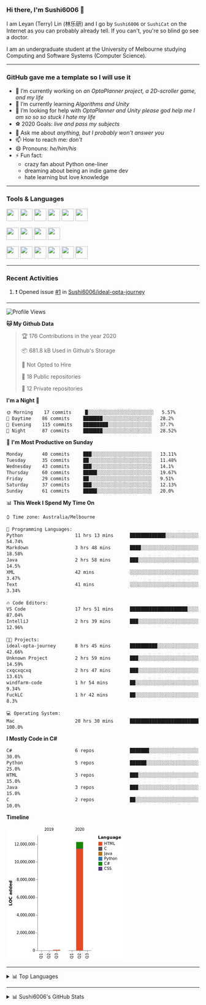 ### Hi there, I'm Sushi6006 👋

<!--**Sushi6006/Sushi6006** is a ✨ _special_ ✨ repository because its `README.md` (this file) appears on your GitHub profile.-->

I am Leyan (Terry) Lin (林乐研) and I go by `Sushi6006` or `SushiCat` on the Internet as you can probably already tell. If you can't, you're so blind go see a doctor.

I am an undergraduate student at the University of Melbourne studying Computing and Software Systems (Computer Science). 

--- 

### GitHub gave me a template so I will use it
- 🔭 I’m currently working on *an OptaPlanner project, a 2D-scroller game, and my life*
- 🌱 I’m currently learning *Algorithms and Unity*
- 🤔 I’m looking for help with *OptaPlanner and Unity please god help me I am so so so stuck I hate my life*
- ⚽️ 2020 Goals: *live and pass my subjects*
- 💬 Ask me about *anything, but I probably won't answer you*
- 📫 How to reach me: *don't*
- 😄 Pronouns: *he/him/his*
- ⚡ Fun fact:
  - crazy fan about Python one-liner
  - dreaming about being an indie game dev
  - hate learning but love knowledge

---

### Tools & Languages
<p>
  <img height="32" width="32" src="https://cdn.jsdelivr.net/npm/simple-icons@v3/icons/apple.svg"/>
  <img height="32" width="32" src="https://cdn.jsdelivr.net/npm/simple-icons@v3/icons/visualstudiocode.svg"/>
  <img height="32" width="32" src="https://cdn.jsdelivr.net/npm/simple-icons@v3/icons/github.svg"/>
  <img height="32" width="32" src="https://cdn.jsdelivr.net/npm/simple-icons@v3/icons/git.svg"/>
  <img height="32" width="32" src="https://cdn.jsdelivr.net/npm/simple-icons@v3/icons/discord.svg"/>
  <img height="32" width="32" src="https://cdn.jsdelivr.net/npm/simple-icons@v3/icons/atom.svg"/>
</p>
<p>
  <img height="32" width="32" src="https://cdn.jsdelivr.net/npm/simple-icons@v3/icons/adobephotoshop.svg"/>
  <img height="32" width="32" src="https://cdn.jsdelivr.net/npm/simple-icons@v3/icons/adobexd.svg"/>
  <img height="32" width="32" src="https://cdn.jsdelivr.net/npm/simple-icons@v3/icons/vsco.svg"/>
  <img height="32" width="32" src="https://cdn.jsdelivr.net/npm/simple-icons@v3/icons/spotify.svg"/>
</p>
<p>
  <img height="32" width="32" src="https://cdn.jsdelivr.net/npm/simple-icons@v3/icons/python.svg"/>
  <img height="32" width="32" src="https://cdn.jsdelivr.net/npm/simple-icons@v3/icons/c.svg"/>
  <img height="32" width="32" src="https://cdn.jsdelivr.net/npm/simple-icons@v3/icons/csharp.svg"/>
  <img height="32" width="32" src="https://cdn.jsdelivr.net/npm/simple-icons@v3/icons/java.svg"/>
  <img height="32" width="32" src="https://cdn.jsdelivr.net/npm/simple-icons@v3/icons/markdown.svg"/>
  <img height="32" width="32" src="https://cdn.jsdelivr.net/npm/simple-icons@v3/icons/mysql.svg"/>
</p>

--- 

### Recent Activities
<!--START_SECTION:activity-->
1. ❗️ Opened issue [#1](https://github.com//Sushi6006/ideal-opta-journey/issues/1) in [Sushi6006/ideal-opta-journey](https://github.com//Sushi6006/ideal-opta-journey)
<!--END_SECTION:activity-->

---

<!--START_SECTION:waka-->
![Profile Views](http://img.shields.io/badge/Profile%20Views-66-blue)

**🐱 My Github Data** 

> 🏆 176 Contributions in the year 2020
 > 
> 📦 681.8 kB Used in Github's Storage 
 > 
> 🚫 Not Opted to Hire
 > 
> 📜 18 Public repositories
 > 
> 🔑 12 Private repositories 

**I'm a Night 🦉** 

```text
🌞 Morning    17 commits     █░░░░░░░░░░░░░░░░░░░░░░░░   5.57% 
🌆 Daytime    86 commits     ███████░░░░░░░░░░░░░░░░░░   28.2% 
🌃 Evening    115 commits    █████████░░░░░░░░░░░░░░░░   37.7% 
🌙 Night      87 commits     ███████░░░░░░░░░░░░░░░░░░   28.52%

```
📅 **I'm Most Productive on Sunday** 

```text
Monday       40 commits     ███░░░░░░░░░░░░░░░░░░░░░░   13.11% 
Tuesday      35 commits     ██░░░░░░░░░░░░░░░░░░░░░░░   11.48% 
Wednesday    43 commits     ███░░░░░░░░░░░░░░░░░░░░░░   14.1% 
Thursday     60 commits     █████░░░░░░░░░░░░░░░░░░░░   19.67% 
Friday       29 commits     ██░░░░░░░░░░░░░░░░░░░░░░░   9.51% 
Saturday     37 commits     ███░░░░░░░░░░░░░░░░░░░░░░   12.13% 
Sunday       61 commits     █████░░░░░░░░░░░░░░░░░░░░   20.0%

```


📊 **This Week I Spend My Time On** 

```text
⌚︎ Time zone: Australia/Melbourne

💬 Programming Languages: 
Python                   11 hrs 13 mins      █████████████░░░░░░░░░░░░   54.74% 
Markdown                 3 hrs 48 mins       ████░░░░░░░░░░░░░░░░░░░░░   18.58% 
Java                     2 hrs 58 mins       ███░░░░░░░░░░░░░░░░░░░░░░   14.5% 
XML                      42 mins             ░░░░░░░░░░░░░░░░░░░░░░░░░   3.47% 
Text                     41 mins             ░░░░░░░░░░░░░░░░░░░░░░░░░   3.34%

🔥 Code Editors: 
VS Code                  17 hrs 51 mins      █████████████████████░░░░   87.04% 
IntelliJ                 2 hrs 39 mins       ███░░░░░░░░░░░░░░░░░░░░░░   12.96%

🐱‍💻 Projects: 
ideal-opta-journey       8 hrs 45 mins       ██████████░░░░░░░░░░░░░░░   42.66% 
Unknown Project          2 hrs 59 mins       ███░░░░░░░░░░░░░░░░░░░░░░   14.59% 
cxqcxqcxq                2 hrs 47 mins       ███░░░░░░░░░░░░░░░░░░░░░░   13.61% 
windfarm-code            1 hr 54 mins        ██░░░░░░░░░░░░░░░░░░░░░░░   9.34% 
FuckLC                   1 hr 42 mins        ██░░░░░░░░░░░░░░░░░░░░░░░   8.3%

💻 Operating System: 
Mac                      20 hrs 30 mins      █████████████████████████   100.0%

```

**I Mostly Code in C#** 

```text
C#                       6 repos             ███████░░░░░░░░░░░░░░░░░░   30.0% 
Python                   5 repos             ██████░░░░░░░░░░░░░░░░░░░   25.0% 
HTML                     3 repos             ███░░░░░░░░░░░░░░░░░░░░░░   15.0% 
Java                     3 repos             ███░░░░░░░░░░░░░░░░░░░░░░   15.0% 
C                        2 repos             ██░░░░░░░░░░░░░░░░░░░░░░░   10.0%

```


**Timeline**

![Chart not found](https://github.com/Sushi6006/Sushi6006/blob/master/charts/bar_graph.png) 


<!--END_SECTION:waka-->


<!--
---

### Spotify Now Playing
<img src="https://novatorem-eight-fawn.vercel.app/api/spotify" alt="Sushi6006 Spotify Playing" width="350"/>
-->

--- 

<details>
  <summary>📊 Top Languages</summary>
  <br>
  <img src="https://github-readme-stats.vercel.app/api/top-langs/?username=sushi6006&layout=compact" alt="Top Langs">
</details>

---

<details>
  <summary>📊 Sushi6006's GitHub Stats</summary>
  <br>
  <img alt="Sushi6006's Github Stats" src="https://github-readme-stats.sushi6006.vercel.app/api?username=Sushi6006&show_icons=true"/>
</details>
  


